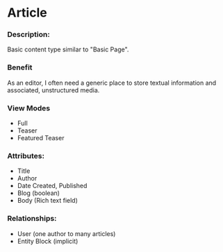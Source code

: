 # Article

### Description:
Basic content type similar to "Basic Page".

### Benefit
As an editor, I often need a generic place to store textual information and
associated, unstructured media.

### View Modes

* Full
* Teaser
* Featured Teaser

### Attributes:

* Title
* Author
* Date Created, Published
* Blog (boolean)
* Body (Rich text field)

### Relationships:

* User (one author to many articles)
* Entity Block (implicit)

